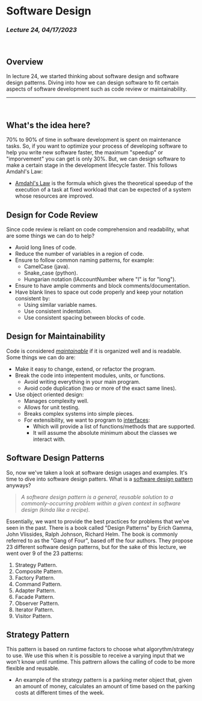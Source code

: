 # Software Design
### *Lecture 24, 04/17/2023*
&nbsp;
## **Overview**
In lecture 24, we started thinking about software design and software design patterns. Diving into how we can design software to fit certain aspects of software development such as code review or maintainability.
___
&nbsp;
## What's the idea here?
70% to 90% of time in software development is spent on maintenance tasks. So, if you want to optimize your process of developing software to help you write new software faster, the maximum "speedup" or "imporvement" you can get is only 30%. But, we can design software to make a certain stage in the development lifecycle faster. This follows Amdahl's Law:
- [Amdahl's Law](https://en.wikipedia.org/wiki/Amdahl%27s_law) is the formula which gives the theoretical speedup of the execution of a task at fixed workload that can be expected of a system whose resources are improved.
## Design for Code Review
Since code review is reliant on code comprehension and readability, what are some things we can do to help?
- Avoid long lines of code.
- Reduce the number of variables in a region of code.
- Ensure to follow common naming patterns, for example:
  - CamelCase (java).
  - Snake_case (python).
  - Hungarian notation (lAccountNumber where "l" is for "long").
- Ensure to have ample comments and block comments/documentation.
- Have blank lines to space out code properly and keep your notation consistent by:
  - Using similar variable names.
  - Use consistent indentation.
  - Use consistent spacing between blocks of code.
## Design for Maintainability
Code is considered [*maintainable*](https://en.wikipedia.org/wiki/Maintainability) if it is organized well and is readable. Some things we can do are:
- Make it easy to change, extend, or refactor the program.
- Break the code into intepentent modules, units, or functions.
  - Avoid writing everything in your main program.
  - Avoid code duplication (two or more of the exact same lines).
- Use object oriented design:
  - Manages complexity well.
  - Allows for unit testing.
  - Breaks complex systems into simple pieces.
  - For extensibility, we want to program to [interfaces](https://en.wikipedia.org/wiki/Interface_(object-oriented_programming)):
    - Which will provide a list of functions/methods that are supported.
    - It will assume the absolute minimum about the classes we interact with.
## Software Design Patterns
So, now we've taken a look at software design usages and examples. It's time to dive into software design patters. What is a [software design pattern](https://en.wikipedia.org/wiki/Software_design_pattern) anyways?
> *A software design pattern is a general, reusable solution to a commonly-occurring problem within a given context in software design (kinda like a recipe).*

Essentially, we want to provide the best practices for problems that we've seen in the past. There is a book called "Design Patterns" by Erich Gamma, John Vlissides, Ralph Johnson, Richard Helm. The book is commonly referred to as the "Gang of Four", based off the four authors. They propose 23 different software design patterns, but for the sake of this lecture, we went over 9 of the 23 patterns:
1. Strategy Pattern.
2. Composite Pattern.
3. Factory Pattern.
4. Command Pattern.
5. Adapter Pattern.
6. Facade Pattern. 
7. Observer Pattern.
8. Iterator Pattern.
9. Visitor Pattern.

## Strategy Pattern
This pattern is based on runtime factors to choose what algorythm/strategy to use. We use this when it is possible to receive a varying input that we won't know until runtime. This pattrern allows the calling of code to be more flexible and reusable. 
- An example of the strategy pattern is a parking meter object that, given an amount of money, calculates an amount of time based on the parking costs at different times of the week.